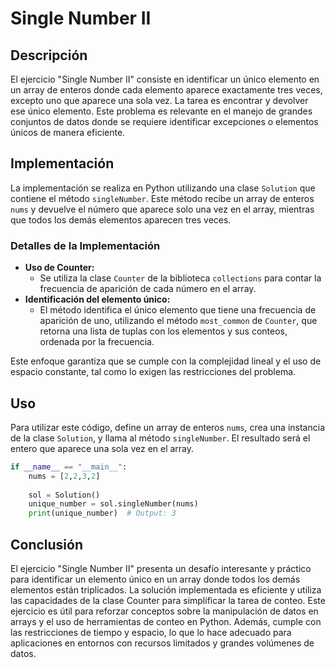 # Single Number II

## Descripción

El ejercicio "Single Number II" consiste en identificar un único elemento en un array de enteros donde cada elemento aparece exactamente tres veces, excepto uno que aparece una sola vez. La tarea es encontrar y devolver ese único elemento. Este problema es relevante en el manejo de grandes conjuntos de datos donde se requiere identificar excepciones o elementos únicos de manera eficiente.

## Implementación

La implementación se realiza en Python utilizando una clase `Solution` que contiene el método `singleNumber`. Este método recibe un array de enteros `nums` y devuelve el número que aparece solo una vez en el array, mientras que todos los demás elementos aparecen tres veces.

### Detalles de la Implementación

- **Uso de Counter:**
  - Se utiliza la clase `Counter` de la biblioteca `collections` para contar la frecuencia de aparición de cada número en el array.
- **Identificación del elemento único:**
  - El método identifica el único elemento que tiene una frecuencia de aparición de uno, utilizando el método `most_common` de `Counter`, que retorna una lista de tuplas con los elementos y sus conteos, ordenada por la frecuencia.

Este enfoque garantiza que se cumple con la complejidad lineal y el uso de espacio constante, tal como lo exigen las restricciones del problema.

## Uso

Para utilizar este código, define un array de enteros `nums`, crea una instancia de la clase `Solution`, y llama al método `singleNumber`. El resultado será el entero que aparece una sola vez en el array.

```python
if __name__ == "__main__":
    nums = [2,2,3,2]
    
    sol = Solution()
    unique_number = sol.singleNumber(nums)
    print(unique_number)  # Output: 3
```

## Conclusión

El ejercicio "Single Number II" presenta un desafío interesante y práctico para identificar un elemento único en un array donde todos los demás elementos están triplicados. La solución implementada es eficiente y utiliza las capacidades de la clase Counter para simplificar la tarea de conteo. Este ejercicio es útil para reforzar conceptos sobre la manipulación de datos en arrays y el uso de herramientas de conteo en Python. Además, cumple con las restricciones de tiempo y espacio, lo que lo hace adecuado para aplicaciones en entornos con recursos limitados y grandes volúmenes de datos.
